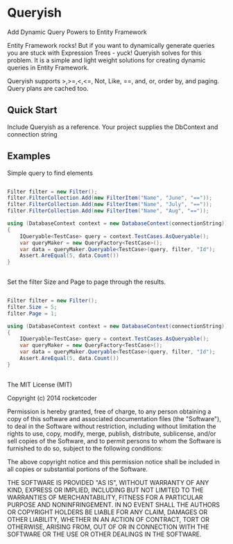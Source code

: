 Queryish
========

Add Dynamic Query Powers to Entity Framework

Entity Framework rocks! But if you want to dynamically generate queries you are stuck with Expression Trees - yuck!
Queryish solves for this problem.  It is a simple and light weight solutions for creating dynamic queries in 
Entity Framework.


Queryish supports >,>=,<,<=, Not, Like, ==, and, or, order by, and paging.  Query plans are cached too.

Quick Start
---
Include Queryish as a reference.  Your project supplies the DbContext and connection string


Examples
---
Simple query to find elements
```c#

Filter filter = new Filter();            
filter.FilterCollection.Add(new FilterItem("Name", "June", "=="));
filter.FilterCollection.Add(new FilterItem("Name", "July", "=="));
filter.FilterCollection.Add(new FilterItem("Name", "Aug", "=="));

using (DatabaseContext context = new DatabaseContext(connectionString))
{
    IQueryable<TestCase> query = context.TestCases.AsQueryable();
    var queryMaker = new QueryFactory<TestCase>();
    var data = queryMaker.Queryable<TestCase>(query, filter, "Id");
    Assert.AreEqual(5, data.Count())
}
        
```
Set the filter Size and Page to page through the results.

```c#

Filter filter = new Filter();            
filter.Size = 5;
filter.Page = 1;

using (DatabaseContext context = new DatabaseContext(connectionString))
{
    IQueryable<TestCase> query = context.TestCases.AsQueryable();
    var queryMaker = new QueryFactory<TestCase>();
    var data = queryMaker.Queryable<TestCase>(query, filter, "Id");
    Assert.AreEqual(5, data.Count())
}
        
```


The MIT License (MIT)

Copyright (c) 2014 rocketcoder

Permission is hereby granted, free of charge, to any person obtaining a copy
of this software and associated documentation files (the "Software"), to deal
in the Software without restriction, including without limitation the rights
to use, copy, modify, merge, publish, distribute, sublicense, and/or sell
copies of the Software, and to permit persons to whom the Software is
furnished to do so, subject to the following conditions:

The above copyright notice and this permission notice shall be included in all
copies or substantial portions of the Software.

THE SOFTWARE IS PROVIDED "AS IS", WITHOUT WARRANTY OF ANY KIND, EXPRESS OR
IMPLIED, INCLUDING BUT NOT LIMITED TO THE WARRANTIES OF MERCHANTABILITY,
FITNESS FOR A PARTICULAR PURPOSE AND NONINFRINGEMENT. IN NO EVENT SHALL THE
AUTHORS OR COPYRIGHT HOLDERS BE LIABLE FOR ANY CLAIM, DAMAGES OR OTHER
LIABILITY, WHETHER IN AN ACTION OF CONTRACT, TORT OR OTHERWISE, ARISING FROM,
OUT OF OR IN CONNECTION WITH THE SOFTWARE OR THE USE OR OTHER DEALINGS IN THE
SOFTWARE.


